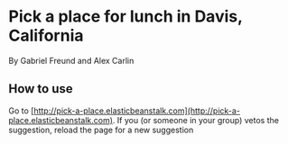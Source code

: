# Pick a place for lunch in Davis, California 

By Gabriel Freund and Alex Carlin 

## How to use 

Go to [http://pick-a-place.elasticbeanstalk.com](http://pick-a-place.elasticbeanstalk.com). If you (or someone in your group) vetos the suggestion, reload the page for a new suggestion  
